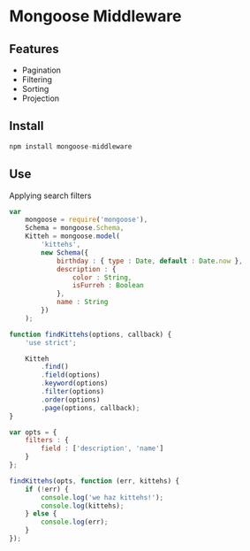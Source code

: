 # Mongoose Middleware

## Features

* Pagination
* Filtering
* Sorting
* Projection

## Install

```Javascript
npm install mongoose-middleware
```

## Use

Applying search filters

```Javascript
var
	mongoose = require('mongoose'),
	Schema = mongoose.Schema,
	Kitteh = mongoose.model(
		'kittehs',
		new Schema({
			birthday : { type : Date, default : Date.now },
			description : {
				color : String,
				isFurreh : Boolean
			},
			name : String
		})
	);

function findKittehs(options, callback) {
	'use strict';

	Kitteh
		.find()
		.field(options)
		.keyword(options)
		.filter(options)
		.order(options)
		.page(options, callback);
}

var opts = {
	filters : {
		field : ['description', 'name']
	}
};

findKittehs(opts, function (err, kittehs) {
	if (!err) {
		console.log('we haz kittehs!');
		console.log(kittehs);
	} else {
		console.log(err);
	}
});
```

